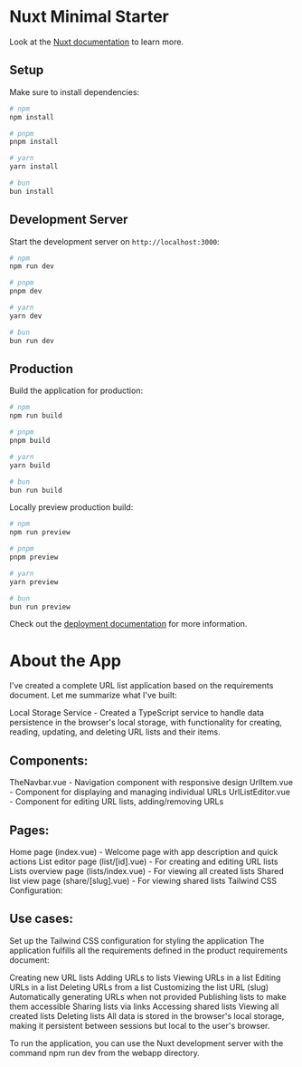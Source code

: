 # Nuxt Minimal Starter

Look at the [Nuxt documentation](https://nuxt.com/docs/getting-started/introduction) to learn more.

## Setup

Make sure to install dependencies:

```bash
# npm
npm install

# pnpm
pnpm install

# yarn
yarn install

# bun
bun install
```

## Development Server

Start the development server on `http://localhost:3000`:

```bash
# npm
npm run dev

# pnpm
pnpm dev

# yarn
yarn dev

# bun
bun run dev
```

## Production

Build the application for production:

```bash
# npm
npm run build

# pnpm
pnpm build

# yarn
yarn build

# bun
bun run build
```

Locally preview production build:

```bash
# npm
npm run preview

# pnpm
pnpm preview

# yarn
yarn preview

# bun
bun run preview
```

Check out the [deployment documentation](https://nuxt.com/docs/getting-started/deployment) for more information.

# About the App

I've created a complete URL list application based on the requirements document. Let me summarize what I've built:

Local Storage Service - Created a TypeScript service to handle data persistence in the browser's local storage, with functionality for creating, reading, updating, and deleting URL lists and their items.

## Components:

TheNavbar.vue - Navigation component with responsive design
UrlItem.vue - Component for displaying and managing individual URLs
UrlListEditor.vue - Component for editing URL lists, adding/removing URLs

## Pages:

Home page (index.vue) - Welcome page with app description and quick actions
List editor page (list/[id].vue) - For creating and editing URL lists
Lists overview page (lists/index.vue) - For viewing all created lists
Shared list view page (share/[slug].vue) - For viewing shared lists
Tailwind CSS Configuration:


## Use cases:

Set up the Tailwind CSS configuration for styling the application
The application fulfills all the requirements defined in the product requirements document:

Creating new URL lists
Adding URLs to lists
Viewing URLs in a list
Editing URLs in a list
Deleting URLs from a list
Customizing the list URL (slug)
Automatically generating URLs when not provided
Publishing lists to make them accessible
Sharing lists via links
Accessing shared lists
Viewing all created lists
Deleting lists
All data is stored in the browser's local storage, making it persistent between sessions but local to the user's browser.

To run the application, you can use the Nuxt development server with the command npm run dev from the webapp directory.